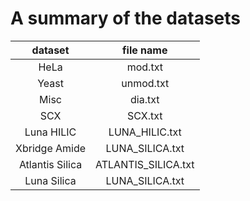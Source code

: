 # A summary of the datasets

| dataset | file name |
| :-: | :-: |
| HeLa | mod.txt |
| Yeast | unmod.txt |
| Misc | dia.txt |
| SCX | SCX.txt |
| Luna HILIC | LUNA_HILIC.txt |
| Xbridge Amide | LUNA_SILICA.txt |
| Atlantis Silica | ATLANTIS_SILICA.txt |
| Luna Silica | LUNA_SILICA.txt | 
